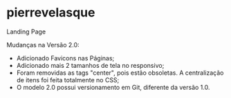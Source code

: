 # pierrevelasque
 Landing Page

Mudanças na Versão 2.0:
* Adicionado Favicons nas Páginas;
* Adicionado mais 2 tamanhos de tela no responsivo;
* Foram removidas as tags "center", pois estão obsoletas. A centralização de itens foi feita totalmente no CSS;
* O modelo 2.0 possui versionamento em Git, diferente da versão 1.0.
